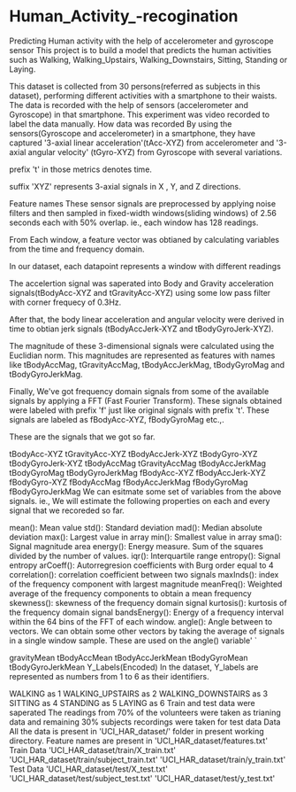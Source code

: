 # Human_Activity_-recogination
Predicting Human activity with the help of accelerometer and gyroscope sensor
This project is to build a model that predicts the human activities such as Walking, Walking_Upstairs, Walking_Downstairs, Sitting, Standing or Laying.

This dataset is collected from 30 persons(referred as subjects in this dataset), performing different activities with a smartphone to their waists. The data is recorded with the help of sensors (accelerometer and Gyroscope) in that smartphone. This experiment was video recorded to label the data manually.
How data was recorded
By using the sensors(Gyroscope and accelerometer) in a smartphone, they have captured '3-axial linear acceleration'(tAcc-XYZ) from accelerometer and '3-axial angular velocity' (tGyro-XYZ) from Gyroscope with several variations.

prefix 't' in those metrics denotes time.

suffix 'XYZ' represents 3-axial signals in X , Y, and Z directions.

Feature names
These sensor signals are preprocessed by applying noise filters and then sampled in fixed-width windows(sliding windows) of 2.56 seconds each with 50% overlap. ie., each window has 128 readings.

From Each window, a feature vector was obtianed by calculating variables from the time and frequency domain.

In our dataset, each datapoint represents a window with different readings

The accelertion signal was saperated into Body and Gravity acceleration signals(tBodyAcc-XYZ and tGravityAcc-XYZ) using some low pass filter with corner frequecy of 0.3Hz.

After that, the body linear acceleration and angular velocity were derived in time to obtian jerk signals (tBodyAccJerk-XYZ and tBodyGyroJerk-XYZ).

The magnitude of these 3-dimensional signals were calculated using the Euclidian norm. This magnitudes are represented as features with names like tBodyAccMag, tGravityAccMag, tBodyAccJerkMag, tBodyGyroMag and tBodyGyroJerkMag.

Finally, We've got frequency domain signals from some of the available signals by applying a FFT (Fast Fourier Transform). These signals obtained were labeled with prefix 'f' just like original signals with prefix 't'. These signals are labeled as fBodyAcc-XYZ, fBodyGyroMag etc.,.

These are the signals that we got so far.

tBodyAcc-XYZ
tGravityAcc-XYZ
tBodyAccJerk-XYZ
tBodyGyro-XYZ
tBodyGyroJerk-XYZ
tBodyAccMag
tGravityAccMag
tBodyAccJerkMag
tBodyGyroMag
tBodyGyroJerkMag
fBodyAcc-XYZ
fBodyAccJerk-XYZ
fBodyGyro-XYZ
fBodyAccMag
fBodyAccJerkMag
fBodyGyroMag
fBodyGyroJerkMag
We can esitmate some set of variables from the above signals. ie., We will estimate the following properties on each and every signal that we recoreded so far.

mean(): Mean value
std(): Standard deviation
mad(): Median absolute deviation
max(): Largest value in array
min(): Smallest value in array
sma(): Signal magnitude area
energy(): Energy measure. Sum of the squares divided by the number of values.
iqr(): Interquartile range
entropy(): Signal entropy
arCoeff(): Autorregresion coefficients with Burg order equal to 4
correlation(): correlation coefficient between two signals
maxInds(): index of the frequency component with largest magnitude
meanFreq(): Weighted average of the frequency components to obtain a mean frequency
skewness(): skewness of the frequency domain signal
kurtosis(): kurtosis of the frequency domain signal
bandsEnergy(): Energy of a frequency interval within the 64 bins of the FFT of each window.
angle(): Angle between to vectors.
We can obtain some other vectors by taking the average of signals in a single window sample. These are used on the angle() variable' `

gravityMean
tBodyAccMean
tBodyAccJerkMean
tBodyGyroMean
tBodyGyroJerkMean
Y_Labels(Encoded)
In the dataset, Y_labels are represented as numbers from 1 to 6 as their identifiers.

WALKING as 1
WALKING_UPSTAIRS as 2
WALKING_DOWNSTAIRS as 3
SITTING as 4
STANDING as 5
LAYING as 6
Train and test data were saperated
The readings from 70% of the volunteers were taken as trianing data and remaining 30% subjects recordings were taken for test data
Data
All the data is present in 'UCI_HAR_dataset/' folder in present working directory.
Feature names are present in 'UCI_HAR_dataset/features.txt'
Train Data
'UCI_HAR_dataset/train/X_train.txt'
'UCI_HAR_dataset/train/subject_train.txt'
'UCI_HAR_dataset/train/y_train.txt'
Test Data
'UCI_HAR_dataset/test/X_test.txt'
'UCI_HAR_dataset/test/subject_test.txt'
'UCI_HAR_dataset/test/y_test.txt'
